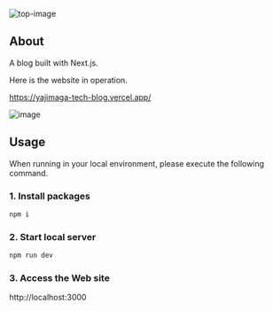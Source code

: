 ![top-image](https://github.com/Tatsurou-Yajima/blog-built-with-Next.js/assets/44424270/b475fec5-a2d7-4bb5-bb1a-5b99c05eb917)

## About

A blog built with Next.js.

Here is the website in operation.

https://yajimaga-tech-blog.vercel.app/

![image](https://github.com/Tatsurou-Yajima/tech-blog-by-t-yajima/assets/44424270/fc110c59-9121-4db4-9b66-d9c384f2e641)


## Usage 

When running in your local environment, please execute the following command.

### 1. Install packages

```sh
npm i
```

### 2. Start local server

```sh
npm run dev
```

### 3. Access the Web site

http://localhost:3000
